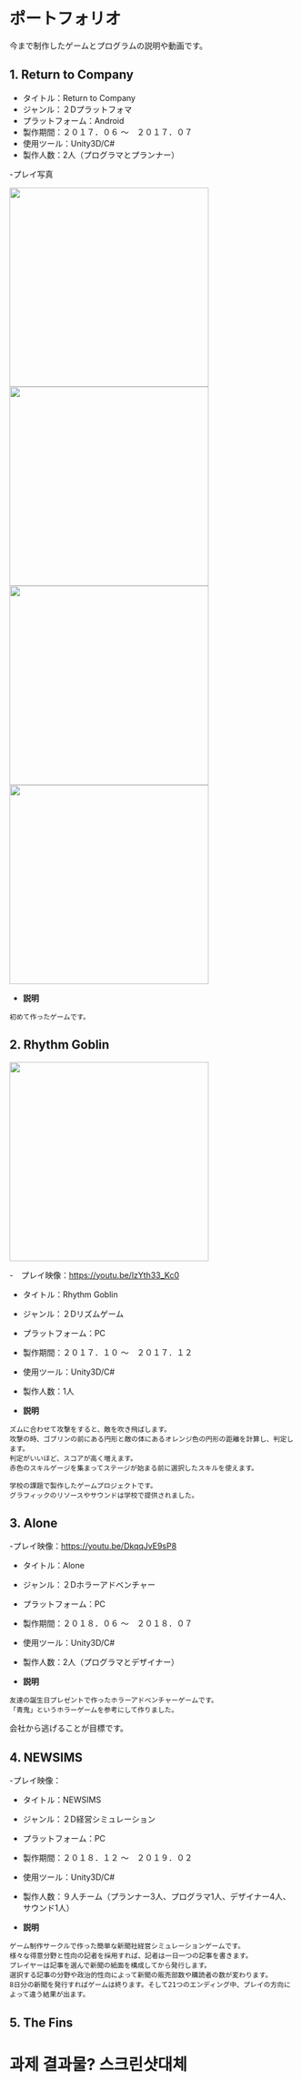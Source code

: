 # ポートフォリオ
今まで制作したゲームとプログラムの説明や動画です。


## 1. Return to Company
- タイトル：Return to Company
- ジャンル：２Dプラットフォマ
- プラットフォーム：Android
- 製作期間：２０１７．０６ ～　２０１７．０７
- 使用ツール：Unity3D/C#
- 製作人数：2人（プログラマとプランナー）

-プレイ写真
<div>
<img width="350" src = "https://user-images.githubusercontent.com/45874696/67117458-b53a9700-f21d-11e9-9e04-470e84b9a94c.JPG">
<img width="350" src = "https://user-images.githubusercontent.com/45874696/67117457-b4a20080-f21d-11e9-8590-10dc805fb49d.JPG">
 </div> <div>
<img width="350" src = "https://user-images.githubusercontent.com/45874696/67117452-b4a20080-f21d-11e9-9ac3-dd4f007dd41d.JPG">
<img width="350" src = "https://user-images.githubusercontent.com/45874696/67117455-b4a20080-f21d-11e9-8e58-60527ce76e52.JPG">
</div>


 - **説明** </br>
 ```
 初めて作ったゲームです。
 ```

## 2. Rhythm Goblin
<img width="350" src = "https://user-images.githubusercontent.com/45874696/67118007-f7180d00-f21e-11e9-84a9-bf43f23d6254.png">


-　プレイ映像：https://youtu.be/lzYth33_Kc0
- タイトル：Rhythm Goblin
- ジャンル：２Dリズムゲーム
- プラットフォーム：PC
- 製作期間：２０１７．１０ ～　２０１７．１２
- 使用ツール：Unity3D/C#
- 製作人数：1人

 - **説明** </br>
 ```
 ズムに合わせて攻撃をすると、敵を吹き飛ばします。
 攻撃の時、ゴブリンの前にある円形と敵の体にあるオレンジ色の円形の距離を計算し、判定します。
 判定がいいほど、スコアが高く増えます。
 赤色のスキルゲージを集まってステージが始まる前に選択したスキルを使えます。

 学校の課題で製作したゲームプロジェクトです。
 グラフィックのリソースやサウンドは学校で提供されました。
 ```


 
## 3. Alone
 -プレイ映像：https://youtu.be/DkqqJvE9sP8
- タイトル：Alone
- ジャンル：２Dホラーアドベンチャー
- プラットフォーム：PC
- 製作期間：２０１８．０６ ～　２０１８．０７
- 使用ツール：Unity3D/C#
- 製作人数：2人（プログラマとデザイナー）

- **説明** </br>
 ```
 友達の誕生日プレゼントで作ったホラーアドベンチャーゲームです。
「青鬼」というホラーゲームを参考にして作りました。
 ```

会社から逃げることが目標です。
 
## 4. NEWSIMS
 -プレイ映像：
- タイトル：NEWSIMS
- ジャンル：２D経営シミュレーション
- プラットフォーム：PC
- 製作期間：２０１８．１２ ～　２０１９．０２
- 使用ツール：Unity3D/C#
- 製作人数：９人チーム（プランナー3人、プログラマ1人、デザイナー4人、サウンド1人）

- **説明** </br>
 ```
 ゲーム制作サークルで作った簡単な新聞社経営シミュレーションゲームです。
 様々な得意分野と性向の記者を採用すれば、記者は一日一つの記事を書きます。
 プレイヤーは記事を選んで新聞の紙面を構成してから発行します。
 選択する記事の分野や政治的性向によって新聞の販売部数や購読者の数が変わります。
 8日分の新聞を発行すればゲームは終ります。そして21つのエンディング中、プレイの方向によって違う結果が出ます。
 ```
## 5. The Fins


# 과제 결과물? 스크린샷대체 

## 
